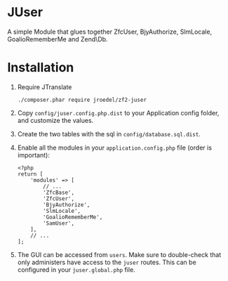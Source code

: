 JUser
=======

A simple Module that glues together ZfcUser, BjyAuthorize, SlmLocale, GoalioRememberMe and Zend\Db.

Installation
============

1. Require JTranslate
    ```
    ./composer.phar require jroedel/zf2-juser
    ```
    
2. Copy `config/juser.config.php.dist` to your Application config folder, and customize the values.

3. Create the two tables with the sql in `config/database.sql.dist`.

4. Enable all the modules in your `application.config.php` file (order is important): 
    ```
    <?php
    return [
        'modules' => [
            // ...
	        'ZfcBase',
	        'ZfcUser',
			'BjyAuthorize',
	        'SlmLocale',
			'GoalioRememberMe',
	        'SamUser',
        ],
        // ...
    ];
    ```

5. The GUI can be accessed from `users`. Make sure to double-check that only administers have access to the `juser` routes. This can be configured in your `juser.global.php` file.

